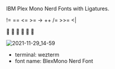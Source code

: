 IBM Plex Mono Nerd Fonts with Ligatures.

!= == <= >= -> ++ /= >>= <|

     

![2021-11-29_14-59](https://user-images.githubusercontent.com/61657399/143822330-094d1bc3-ab84-4c58-8464-01490b5a23e0.png)

+ terminal: wezterm
+ font name: BlexMono Nerd Font
